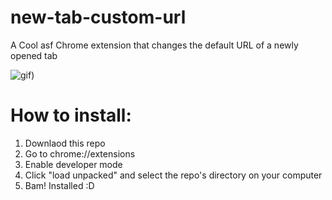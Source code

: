# new-tab-custom-url
A Cool asf Chrome extension that changes the default URL of a newly opened tab

![gif](https://user-images.githubusercontent.com/39607713/120114681-4f7af480-c14e-11eb-88a8-b6b696d2287c.gif))

# How to install:
1. Downlaod this repo
2. Go to chrome://extensions
3. Enable developer mode
4. Click "load unpacked" and select the repo's directory on your computer
5. Bam! Installed :D
